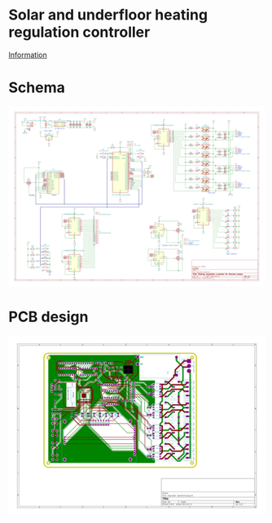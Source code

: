 Solar and underfloor heating regulation controller
===

[Information](http://lecad.si/~leon/electronics/thermo/)

# Schema

<img src="./regulator board/image/regulator board.svg">

# PCB design

<img src="./regulator board/image/regulator board-brd.svg">

